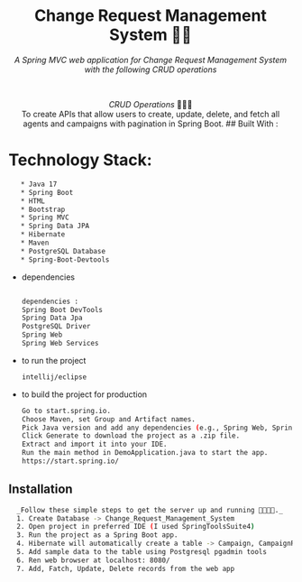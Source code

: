 <h1 align="center">Change Request Management System 🧮🚀</h1>

<p align="center"><i>A Spring MVC web application for Change Request Management System with the following CRUD operations </i></p>
<br>


<p align="center"><i>CRUD Operations</i> 👨🏽‍💻
  <br>
  To create APIs that allow users to create, update, delete, and fetch all agents and campaigns with pagination in Spring Boot.
## Built With : 

 # Technology Stack:
 ```sh
    * Java 17
    * Spring Boot
    * HTML
    * Bootstrap
    * Spring MVC
    * Spring Data JPA
    * Hibernate
    * Maven
    * PostgreSQL Database
    * Spring-Boot-Devtools
```

* dependencies
  ```sh
  
  dependencies : 
  Spring Boot DevTools
  Spring Data Jpa
  PostgreSQL Driver
  Spring Web
  Spring Web Services
  ```
* to run the project
  ```sh
  intellij/eclipse
  ```
* to build the project for production
  ```sh
  Go to start.spring.io.
  Choose Maven, set Group and Artifact names.
  Pick Java version and add any dependencies (e.g., Spring Web, Spring JPA).
  Click Generate to download the project as a .zip file.
  Extract and import it into your IDE.
  Run the main method in DemoApplication.java to start the app.
  https://start.spring.io/
  ```
## Installation 
  ```sh
    _Follow these simple steps to get the server up and running 👾🧮🚀✅._   
    1. Create Database -> Change_Request_Management_System
    2. Open project in preferred IDE (I used SpringToolsSuite4)
    3. Run the project as a Spring Boot app.
    4. Hibernate will automatically create a table -> Campaign, CampaignResult, Agent
    5. Add sample data to the table using Postgresql pgadmin tools
    6. Ren web browser at localhost: 8080/
    7. Add, Fatch, Update, Delete records from the web app
   ```




